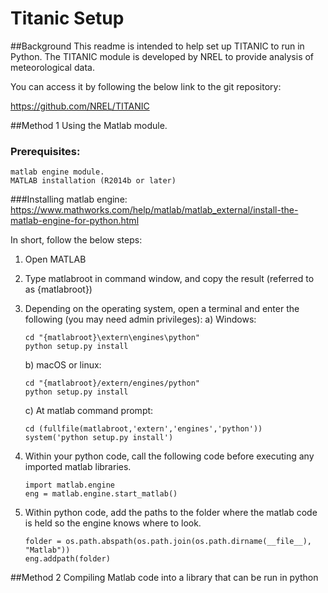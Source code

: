 # Titanic Setup

##Background
 This readme is intended to help set up TITANIC to run in Python. The TITANIC module is developed by NREL 
 to provide analysis of meteorological data. 

 You can access it by following the below link to the git repository: 

 https://github.com/NREL/TITANIC

##Method 1
 Using the Matlab module.

### Prerequisites: 
    matlab engine module.
    MATLAB installation (R2014b or later)
 
###Installing matlab engine:
 https://www.mathworks.com/help/matlab/matlab_external/install-the-matlab-engine-for-python.html

 In short, follow the below steps:
 1) Open MATLAB
 2) Type matlabroot in command window, and copy the result (referred to as {matlabroot})
 3) Depending on the operating system, open a terminal and enter the following (you may need admin privileges):
    a) Windows:
        
        cd "{matlabroot}\extern\engines\python"
        python setup.py install
    b) macOS or linux:
       
        cd "{matlabroot}/extern/engines/python"
        python setup.py install
    c) At matlab command prompt:
       
        cd (fullfile(matlabroot,'extern','engines','python'))
        system('python setup.py install')
 4) Within your python code, call the following code before executing any imported matlab libraries.
 
        import matlab.engine
        eng = matlab.engine.start_matlab()
 5) Within python code, add the paths to the folder where the matlab code is held so the engine knows where to look.
 
        folder = os.path.abspath(os.path.join(os.path.dirname(__file__), "Matlab"))
        eng.addpath(folder)

##Method 2
Compiling Matlab code into a library that can be run in python